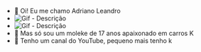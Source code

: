 - 👋 Oi! Eu me chamo Adriano Leandro
- ![Gif - Descrição](https://i.pinimg.com/originals/f4/19/71/f4197161f1e619baa30fd753eec7b154.gif)
- ![Gif - Descrição](https://i.pinimg.com/originals/61/b6/45/61b645756da692bc5c2383badd5182e1.gif)
- :star2: Mas só sou um moleke de 17 anos apaixonado em carros K
- :car: Tenho um canal do YouTube, pequeno mais tenho k
